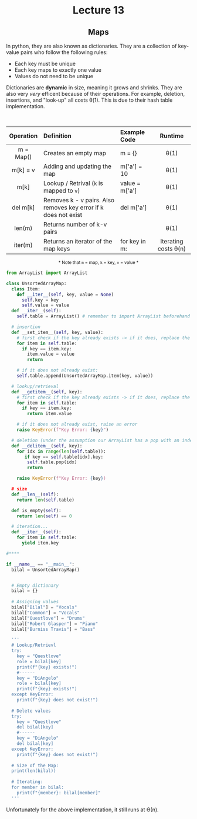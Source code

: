 <div align = "center">

# Lecture 13
## Maps
  
</div>

In python, they are also known as dictionaries. They are a collection of key-value pairs who follow the following rules:

- Each key must be unique 
- Each key maps to exactly one value
- Values do not need to be unique


Dictionaries are **dynamic** in size, meaning it grows and shrinks. They are also very *very* efficent because of their operations. For example, deletion, insertions, and "look-up" all costs θ(1). This is due to their hash table implementation. 

</br>

<div align = "center"> 

| **Operation** | **Definition** | **Example Code** | **Runtime** |
| :---: | :--- | :--- | :---: |
| m = Map() | Creates an empty map | m = {} | θ(1) |
| m\[k] = v | Adding and updating the map | m\['a'] = 10 | θ(1) |
| m\[k] | Lookup / Retrival (`k` is mapped to `v`) | value = m\['a'] |  θ(1) |
| del m\[k] | Removes k - v pairs. Also removes key error if k does not exist | del m\['a'] | θ(1) |
| len(m) | Returns number of k-v pairs | | θ(1) |
| iter(m) | Returns an iterator of the map keys | for key in m: | Iterating costs θ(n) |

<sub>\* Note that `m` = map, `k` = key, `v` = value \*</sub>
</div>


```python
from ArrayList import ArrayList

class UnsortedArrayMap:
  class Item:
    def __iter__(self, key, value = None)
      self.key = key
      self.value = value
  def __iter__(self):
    self.table = ArrayList() # remember to import ArrayList beforehand

  # insertion
  def __set_item__(self, key, value):
    # first check if the key already exists -> if it does, replace the item value
    for item in self.table:
      if key == item.key:
        item.value = value
        return

    # if it does not already exist:
    self.table.append(UnsortedArrayMap.item(key, value))

  # lookup/retrieval
  def __getitem__(self, key):
    # first check if the key already exists -> if it does, replace the item value
    for item in self.table:
      if key == item.key:
        return item.value

    # if it does not already exist, raise an error
    raise KeyError(f"Key Error: {key}")

  # deletion (under the assumption our ArrayList has a pop with an index 
  def __delitem__(self, key):
    for idx in range(len(self.table)):
       if key == self.table[idx].key:
        self.table.pop(idx)
        return

    raise KeyError(f"Key Error: {key})

  # size
  def __len__(self):
    return len(self.table)

  def is_empty(self):
    return len(self) == 0

  # iteration...
  def __iter__(self):
    for item in self.table:
      yield item.key

#****

if __name__ == "__main__":
  bilal = UnsortedArrayMap()


  # Empty dictionary
  bilal = {} 
  
  # Assigning values
  bilal["Bilal"] = "Vocals"
  bilal["Common"] = "Vocals"
  bilal["Questlove"] = "Drums"
  bilal["Robert Glasper"] = "Piano"
  bilal["Burniss Travis"] = "Bass"

  '''
  # Lookup/Retrievl
  try:
    key = "Questlove"
    role = bilal[key]
    print(f"{key} exists!")
    #------
    key = "DiAngelo"
    role = bilal[key]
    print(f"{key} exists!")
  except KeyError:
    print(f"{key} does not exist!")
  
  # Delete values
  try:
    key = "Questlove"
    del bilal[key]
    #------
    key = "DiAngelo"
    del bilal[key]
  except KeyError:
    print(f"{key} does not exist!")
  
  # Size of the Map:
  print(len(bilal))
  
  # Iterating:
  for member in bilal:
    print(f"{member}: bilal[member]"
  '''
```
Unfortunately for the above implementation, it still runs at ϴ(n). 

